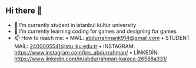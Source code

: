 ## Hi there 👋


- 🔭 I’m currently student in istanbul kültür university
- 🌱 I’m currently learning coding for games and designing for games
- 📫 How to reach me:
  • MAİL: abdurrahmank914@gmail.com
  • STUDENT MAİL: 2400005541@stu.iku.edu.tr
  • INSTAGRAM: https://www.instagram.com/krc_abdurrahman/
  • LİNKEDİN: https://www.linkedin.com/in/abdurrahman-karaca-26588a331/
           



